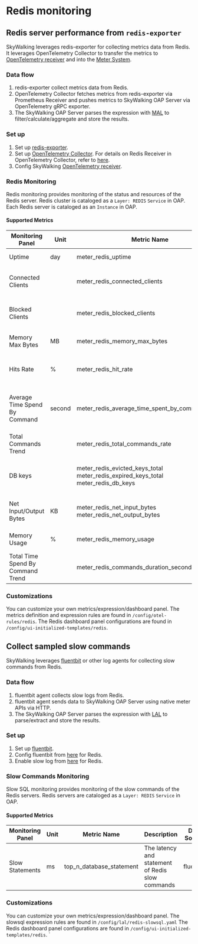 # Redis monitoring
## Redis server performance from `redis-exporter`
SkyWalking leverages redis-exporter for collecting metrics data from Redis. It leverages OpenTelemetry Collector to transfer the metrics to
[OpenTelemetry receiver](opentelemetry-receiver.md) and into the [Meter System](./../../concepts-and-designs/meter.md).

### Data flow
1. redis-exporter collect metrics data from Redis.
2. OpenTelemetry Collector fetches metrics from redis-exporter via Prometheus Receiver and pushes metrics to SkyWalking OAP Server via OpenTelemetry gRPC exporter.
3. The SkyWalking OAP Server parses the expression with [MAL](../../concepts-and-designs/mal.md) to filter/calculate/aggregate and store the results.

### Set up
1. Set up [redis-exporter](https://github.com/oliver006/redis_exporter#building-and-running-the-exporter).
2. Set up [OpenTelemetry Collector](https://opentelemetry.io/docs/collector/getting-started/#docker). For details on Redis Receiver in OpenTelemetry Collector, refer to [here](../../../../test/e2e-v2/cases/redis/redis-exporter/otel-collector-config.yaml).
3. Config SkyWalking [OpenTelemetry receiver](opentelemetry-receiver.md).

### Redis Monitoring
Redis monitoring provides monitoring of the status and resources of the Redis server. Redis cluster is cataloged as a `Layer: REDIS` `Service` in OAP.
Each Redis server is cataloged as an `Instance` in OAP.
#### Supported Metrics
| Monitoring Panel                  | Unit   | Metric Name                                                                                       | Description                                        | Data Source    |
|-----------------------------------|--------|---------------------------------------------------------------------------------------------------|----------------------------------------------------|----------------|
| Uptime                            | day    | meter_redis_uptime                                                                                | The uptime of Redis.                               | redis-exporter |
| Connected Clients                 |        | meter_redis_connected_clients                                                                     | The number of connected clients.                   | redis-exporter |
| Blocked Clients                   |        | meter_redis_blocked_clients                                                                       | The number of blocked clients.                     | redis-exporter |
| Memory Max Bytes                  | MB     | meter_redis_memory_max_bytes                                                                      | The max bytes of memory.                           | redis-exporter |
| Hits Rate                         | %      | meter_redis_hit_rate                                                                              | Hit rate of redis when used as a cache.            | redis-exporter |
| Average Time Spend By Command     | second | meter_redis_average_time_spent_by_command                                                         | Average time to execute various types of commands. | redis-exporter |
| Total Commands Trend              |        | meter_redis_total_commands_rate                                                                   | The Trend of total commands.                       | redis-exporter |
| DB keys                           |        | meter_redis_evicted_keys_total  </br>   meter_redis_expired_keys_total  </br> meter_redis_db_keys | The number of Expired / Evicted / total keys.      | redis-exporter |
| Net Input/Output Bytes            | KB     | meter_redis_net_input_bytes  </br>  meter_redis_net_output_bytes                                  | Total bytes of input / output of redis net.        | redis-exporter |
| Memory Usage                      | %      | meter_redis_memory_usage                                                                          | Percentage of used memory.                         | redis-exporter |
| Total Time Spend By Command Trend |        | meter_redis_commands_duration_seconds_total_rate                                                  | The trend of total time spend by command           | redis-exporter |

### Customizations
You can customize your own metrics/expression/dashboard panel.
The metrics definition and expression rules are found in `/config/otel-rules/redis`.
The Redis dashboard panel configurations are found in `/config/ui-initialized-templates/redis`.

## Collect sampled slow commands
SkyWalking leverages [fluentbit](https://fluentbit.io/) or other log agents for collecting slow commands from Redis.

### Data flow
1. fluentbit agent collects slow logs from Redis.
2. fluentbit agent sends data to SkyWalking OAP Server using native meter APIs via HTTP.
3. The SkyWalking OAP Server parses the expression with [LAL](../../concepts-and-designs/lal.md) to parse/extract and store the results.

### Set up
1. Set up [fluentbit](https://docs.fluentbit.io/manual/installation/docker).
2. Config fluentbit from [here](../../../../test/e2e-v2/cases/redis/redis-exporter/fluent-bit.conf) for Redis.
3. Enable slow log from [here](../../../../test/e2e-v2/cases/redis/redis-exporter/redis.conf) for Redis.

### Slow Commands Monitoring
Slow SQL monitoring provides monitoring of the slow commands of the Redis servers. Redis servers are cataloged as a `Layer: REDIS` `Service` in OAP.

#### Supported Metrics
| Monitoring Panel | Unit | Metric Name | Description                                      | Data Source |
|-----|------|-----|--------------------------------------------------|-----|
|Slow Statements |   ms   | top_n_database_statement | The latency and statement of Redis slow commands | fluentbit|

### Customizations
You can customize your own metrics/expression/dashboard panel.
The slowsql expression rules are found in `/config/lal/redis-slowsql.yaml`
The Redis dashboard panel configurations are found in `/config/ui-initialized-templates/redis`.
`